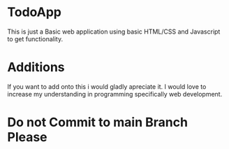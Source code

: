 # TodoApp
This is just a Basic web application using basic HTML/CSS and Javascript to get functionality.

# Additions 
If you want to add onto this i would gladly apreciate it. I would love to increase my understanding  in programming specifically web development.

# Do not Commit to main Branch Please
